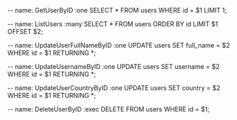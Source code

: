 
-- name: GetUserByID :one
SELECT * FROM users
WHERE id = $1
LIMIT 1;

-- name: ListUsers :many
SELECT * FROM users
ORDER BY id
LIMIT $1
OFFSET $2;

-- name: UpdateUserFullNameByID :one
UPDATE users
SET full_name = $2
WHERE id = $1
RETURNING  *;

-- name: UpdateUsernameByID :one
UPDATE users
SET username = $2
WHERE id = $1
RETURNING *;

-- name: UpdateUserCountryByID :one
UPDATE users
SET country = $2
WHERE id = $1
RETURNING *;

-- name: DeleteUserByID :exec
DELETE FROM users WHERE id = $1;